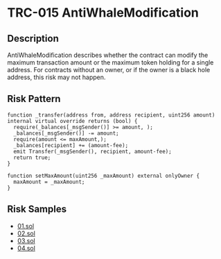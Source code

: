 
# TRC-015 AntiWhaleModification
## Description

AntiWhaleModification describes whether the contract can modify the maximum transaction amount or the maximum token holding for a single address. For contracts without an owner, or if the owner is a black hole address, this risk may not happen.

## Risk Pattern

```solidity
function _transfer(address from, address recipient, uint256 amount) internal virtual override returns (bool) {
  require(_balances[_msgSender()] >= amount, );
  _balances[_msgSender()] -= amount;
  require(amount <= maxAmount,);
  _balances[recipient] += (amount-fee);
  emit Transfer(_msgSender(), recipient, amount-fee);
  return true;
}
 
function setMaxAmount(uint256 _maxAmount) external onlyOwner {
  maxAmount = _maxAmount;
}
```

## Risk Samples
 
- [01.sol](https://github.com/cryptousersecurity/token-risk-classification/blob/main/src/TRC-015/samples/01.sol) 
- [02.sol](https://github.com/cryptousersecurity/token-risk-classification/blob/main/src/TRC-015/samples/02.sol) 
- [03.sol](https://github.com/cryptousersecurity/token-risk-classification/blob/main/src/TRC-015/samples/03.sol) 
- [04.sol](https://github.com/cryptousersecurity/token-risk-classification/blob/main/src/TRC-015/samples/04.sol)
